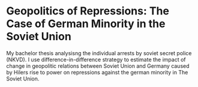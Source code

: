 # Geopolitics of Repressions: The Case of German Minority in the Soviet Union
My bachelor thesis analysisng the individual arrests by soviet secret police (NKVD). I use difference-in-difference 
strategy to estimate the impact of change in geopolitic relations between Soviet Union and Germany caused by Hilers rise 
to power on repressions against the german minority in The Soviet Union. 
